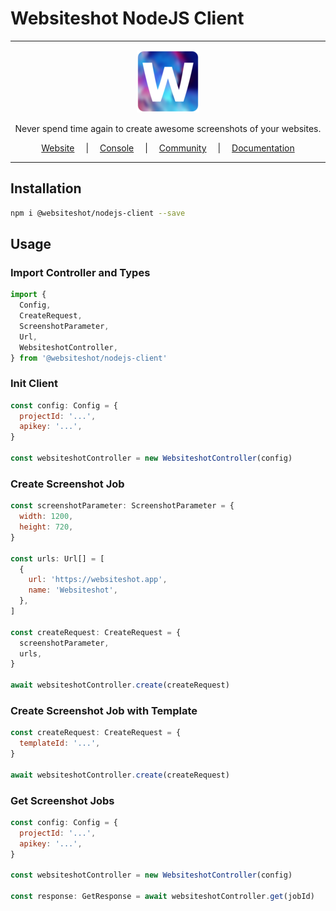 # Websiteshot NodeJS Client

<hr />

<div align="center">
    <a href="https://websiteshot.app/">
        <img src="./assets/logo-mini.png">
    </a>
</div>

<div align="center">
<p>Never spend time again to create awesome screenshots of your websites.</p>
</div>

<div align="center">
<a style="margin: 1em;" href="https://websiteshot.app">Website</a> | <a style="margin: 1em;" href="https://console.websiteshot.app">Console</a> | <a style="margin: 1em;" href="https://github.com/websiteshot/community/discussions">Community</a> | <a style="margin: 1em;" href="https://docs.websiteshot.app">Documentation</a>
</div>

<hr />

## Installation

```bash
npm i @websiteshot/nodejs-client --save
```

## Usage

### Import Controller and Types

```js
import {
  Config,
  CreateRequest,
  ScreenshotParameter,
  Url,
  WebsiteshotController,
} from '@websiteshot/nodejs-client'
```

### Init Client

```js
const config: Config = {
  projectId: '...',
  apikey: '...',
}

const websiteshotController = new WebsiteshotController(config)
```

### Create Screenshot Job

```js
const screenshotParameter: ScreenshotParameter = {
  width: 1200,
  height: 720,
}

const urls: Url[] = [
  {
    url: 'https://websiteshot.app',
    name: 'Websiteshot',
  },
]

const createRequest: CreateRequest = {
  screenshotParameter,
  urls,
}

await websiteshotController.create(createRequest)
```

### Create Screenshot Job with Template

```js
const createRequest: CreateRequest = {
  templateId: '...',
}

await websiteshotController.create(createRequest)
```

### Get Screenshot Jobs

```js
const config: Config = {
  projectId: '...',
  apikey: '...',
}

const websiteshotController = new WebsiteshotController(config)

const response: GetResponse = await websiteshotController.get(jobId)
```
